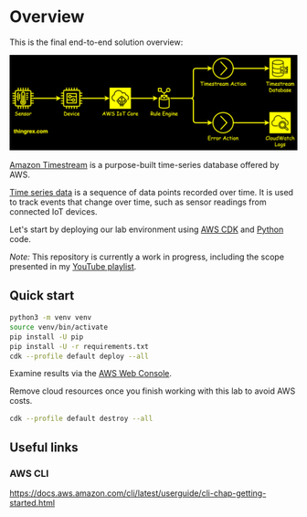 # Overview

This is the final end-to-end solution overview:

![](./img/aws_timestream_iot_intro.png)

[Amazon Timestream](https://docs.aws.amazon.com/timestream/latest/developerguide/what-is-timestream.html) is a purpose-built time-series database offered by AWS.

[Time series data](https://en.wikipedia.org/wiki/Time_series) is a sequence of data points recorded over time. It is used to track events that change over time, such as sensor readings from connected IoT devices.

Let's start by deploying our lab environment using [AWS CDK](https://docs.aws.amazon.com/cdk/v2/guide/home.html) and [Python](https://www.python.org/) code.

*Note:* This repository is currently a work in progress, including the scope presented in my [YouTube playlist](https://www.youtube.com/playlist?list=PL6twZ0y9DipheeEO0d2rTOHyohw3lKIdu).

## Quick start

```bash
python3 -m venv venv
source venv/bin/activate
pip install -U pip
pip install -U -r requirements.txt
cdk --profile default deploy --all
```

Examine results via the [AWS Web Console](https://aws.amazon.com/console/).

Remove cloud resources once you finish working with this lab to avoid AWS costs.

```bash
cdk --profile default destroy --all
```

## Useful links

### AWS CLI

https://docs.aws.amazon.com/cli/latest/userguide/cli-chap-getting-started.html
